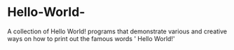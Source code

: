 # Hello-World-
A collection of Hello World! programs that demonstrate various and creative ways on how to print out the famous words ' Hello World!'
